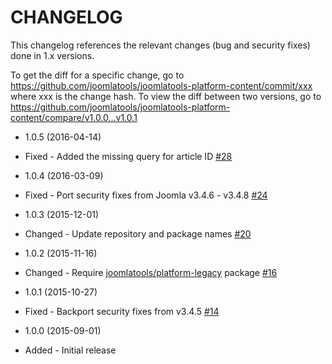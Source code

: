 CHANGELOG
=========

This changelog references the relevant changes (bug and security fixes) done in 1.x versions.

To get the diff for a specific change, go to https://github.com/joomlatools/joomlatools-platform-content/commit/xxx where xxx is the
change hash. To view the diff between two versions, go to https://github.com/joomlatools/joomlatools-platform-content/compare/v1.0.0...v1.0.1

* 1.0.5 (2016-04-14)
 * Fixed - Added the missing query for article ID [#28](https://github.com/joomlatools/joomlatools-platform-content/issues/28)

* 1.0.4 (2016-03-09)
 * Fixed - Port security fixes from Joomla v3.4.6 - v3.4.8 [#24](https://github.com/joomlatools/joomlatools-platform-content/issues/24)

* 1.0.3 (2015-12-01)
 * Changed - Update repository and package names [#20](https://github.com/joomlatools/joomlatools-platform-content/issues/20)

* 1.0.2 (2015-11-16)
 * Changed - Require [joomlatools/platform-legacy](https://github.com/joomlatools/joomlatools-platform-legacy) package [#16](https://github.com/joomlatools/joomlatools-platform-content/issues/16)

* 1.0.1 (2015-10-27)
 * Fixed - Backport security fixes from v3.4.5 [#14](https://github.com/joomlatools/joomlatools-platform-content/issues/14)

* 1.0.0 (2015-09-01)
 * Added - Initial release
